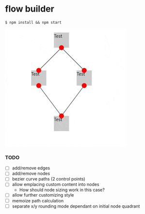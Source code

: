 # flow builder

```
$ npm install && npm start
```

![demo](./demo.gif)

### TODO

- [ ] add/remove edges
- [ ] add/remove nodes
- [ ] bezier curve paths (2 control points)
- [ ] allow emplacing custom content into nodes
  - How should node sizing work in this case?
- [ ] allow further customizing style
- [ ] memoize path calculation
- [ ] separate x/y rounding mode dependant on initial node quadrant